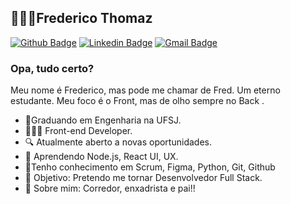 ## 👨🏻‍💻Frederico Thomaz
[![Github Badge](https://img.shields.io/badge/-Github-000?style=flat-square&logo=Github&logoColor=white&link=https://github.com/Fredericoufsj)](https://github.com/Fredericoufsj)
[![Linkedin Badge](https://img.shields.io/badge/-LinkedIn-blue?style=flat-square&logo=Linkedin&logoColor=white&link=https://www.linkedin.com/in/frederico-thomaz-24244771/)](https://www.linkedin.com/in/frederico-thomaz-24244771/)
[![Gmail Badge](https://img.shields.io/badge/-Gmail-c14438?style=flat-square&logo=Gmail&logoColor=white&link=mailto:fredericoufsj1@gmail.com)](mailto:fredericoufsj1@gmail.com)
### Opa, tudo certo?
Meu nome é Frederico, mas pode me chamar de Fred. Um eterno estudante. Meu foco é o Front, mas de olho sempre no Back . 

-  🎒Graduando em Engenharia na UFSJ.
-  👨🏻‍💻 Front-end Developer.
-  🔍 Atualmente aberto a novas oportunidades.
-  📰 Aprendendo Node.js, React UI, UX.
-  💜Tenho conhecimento em Scrum, Figma, Python, Git, Github
-  🎯 Objetivo: Pretendo me tornar Desenvolvedor Full Stack.
-  💬 Sobre mim: Corredor, enxadrista e pai!!  


 

